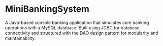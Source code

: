 # MiniBankingSystem
A Java-based console banking application that simulates core banking operations with a MySQL database. Built using JDBC for database connectivity and structured with the DAO design pattern for modularity and maintainability.
